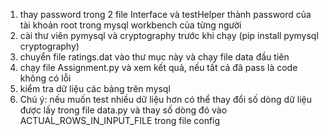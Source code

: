 1. thay password trong 2 file Interface và testHelper thành password của tài khoản root trong mysql workbench của từng người
2. cài thư viên pymysql và cryptography trước khi chạy (pip install pymysql cryptography)
3. chuyển file ratings.dat vào thư mục này và chạy file data đầu tiên
4. chạy file Assignment.py và xem kết quả, nếu tất cả đã pass là code không có lỗi
5. kiểm tra dữ liệu các bảng trên mysql
6. Chú ý: nếu muốn test nhiều dữ liệu hơn có thể thay đổi số dòng dữ liệu được lấy trong file data.py và thay số dòng đó vào ACTUAL_ROWS_IN_INPUT_FILE trong file config
